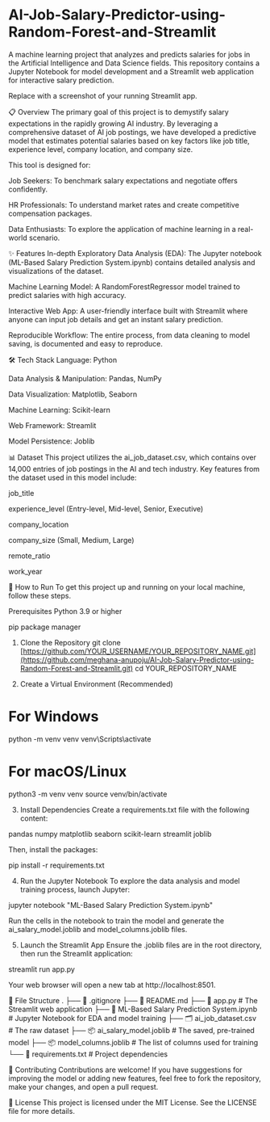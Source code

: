 # AI-Job-Salary-Predictor-using-Random-Forest-and-Streamlit
A machine learning project that analyzes and predicts salaries for jobs in the Artificial Intelligence and Data Science fields. This repository contains a Jupyter Notebook for model development and a Streamlit web application for interactive salary prediction.

Replace with a screenshot of your running Streamlit app.

📋 Overview
The primary goal of this project is to demystify salary expectations in the rapidly growing AI industry. By leveraging a comprehensive dataset of AI job postings, we have developed a predictive model that estimates potential salaries based on key factors like job title, experience level, company location, and company size.

This tool is designed for:

Job Seekers: To benchmark salary expectations and negotiate offers confidently.

HR Professionals: To understand market rates and create competitive compensation packages.

Data Enthusiasts: To explore the application of machine learning in a real-world scenario.

✨ Features
In-depth Exploratory Data Analysis (EDA): The Jupyter notebook (ML-Based Salary Prediction System.ipynb) contains detailed analysis and visualizations of the dataset.

Machine Learning Model: A RandomForestRegressor model trained to predict salaries with high accuracy.

Interactive Web App: A user-friendly interface built with Streamlit where anyone can input job details and get an instant salary prediction.

Reproducible Workflow: The entire process, from data cleaning to model saving, is documented and easy to reproduce.

🛠️ Tech Stack
Language: Python

Data Analysis & Manipulation: Pandas, NumPy

Data Visualization: Matplotlib, Seaborn

Machine Learning: Scikit-learn

Web Framework: Streamlit

Model Persistence: Joblib

📊 Dataset
This project utilizes the ai_job_dataset.csv, which contains over 14,000 entries of job postings in the AI and tech industry. Key features from the dataset used in this model include:

job_title

experience_level (Entry-level, Mid-level, Senior, Executive)

company_location

company_size (Small, Medium, Large)

remote_ratio

work_year

🚀 How to Run
To get this project up and running on your local machine, follow these steps.

Prerequisites
Python 3.9 or higher

pip package manager

1. Clone the Repository
git clone [https://github.com/YOUR_USERNAME/YOUR_REPOSITORY_NAME.git](https://github.com/meghana-anupoju/AI-Job-Salary-Predictor-using-Random-Forest-and-Streamlit.git)
cd YOUR_REPOSITORY_NAME

2. Create a Virtual Environment (Recommended)
# For Windows
python -m venv venv
venv\Scripts\activate

# For macOS/Linux
python3 -m venv venv
source venv/bin/activate

3. Install Dependencies
Create a requirements.txt file with the following content:

pandas
numpy
matplotlib
seaborn
scikit-learn
streamlit
joblib

Then, install the packages:

pip install -r requirements.txt

4. Run the Jupyter Notebook
To explore the data analysis and model training process, launch Jupyter:

jupyter notebook "ML-Based Salary Prediction System.ipynb"

Run the cells in the notebook to train the model and generate the ai_salary_model.joblib and model_columns.joblib files.

5. Launch the Streamlit App
Ensure the .joblib files are in the root directory, then run the Streamlit application:

streamlit run app.py

Your web browser will open a new tab at http://localhost:8501.

📁 File Structure
.
├── 📄 .gitignore
├── 📄 README.md
├── 🐍 app.py                      # The Streamlit web application
├── 📓 ML-Based Salary Prediction System.ipynb  # Jupyter Notebook for EDA and model training
├── 🗂️ ai_job_dataset.csv          # The raw dataset
├── 📦 ai_salary_model.joblib      # The saved, pre-trained model
├── 📦 model_columns.joblib        # The list of columns used for training
└── 📄 requirements.txt            # Project dependencies

🤝 Contributing
Contributions are welcome! If you have suggestions for improving the model or adding new features, feel free to fork the repository, make your changes, and open a pull request.

📜 License
This project is licensed under the MIT License. See the LICENSE file for more details.
